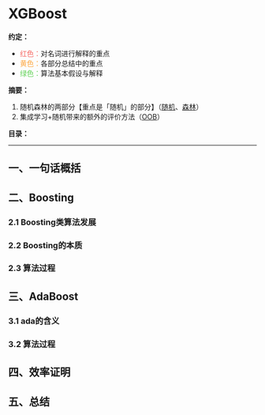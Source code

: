 
# XGBoost
**约定：**
- <font color=F66A65>红色：</font>对名词进行解释的重点
- <font color=FDA63E>黄色：</font>各部分总结中的重点
- <font color=62D257>绿色：</font>算法基本假设与解释

**摘要：**
1. 随机森林的两部分【重点是「随机」的部分】（[随机](#21-随机)、[森林](#22-森林)）
1. 集成学习+随机带来的额外的评价方法（[OOB](#三算法评价（OOB）)）

**目录：**

----

## 一、一句话概括


## 二、Boosting
### 2.1 Boosting类算法发展

### 2.2 Boosting的本质

### 2.3 算法过程

## 三、AdaBoost
### 3.1 ada的含义
### 3.2 算法过程

## 四、效率证明

## 五、总结

